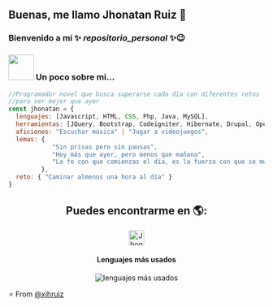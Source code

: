 <h2> Buenas, me llamo Jhonatan Ruiz 👋 </h2>

### Bienvenido a mi ✨ _repositorio_personal_ ✨😉

### <img src="https://media.giphy.com/media/KfHzHBL5X3Z57WxhFq/giphy.gif" width="50" > Un poco sobre mi...  



```javascript
//Programador novel que busca superarse cada día con diferentes retos
//para ser mejor que ayer
const jhonatan = {
  lenguajes: [Javascript, HTML, CSS, Php, Java, MySQL],
  herramientas: [JQuery, Bootstrap, Codeigniter, Hibernate, Drupal, OpenCMS],
  aficiones: "Escuchar música" | "Jugar a videojuegos",
  lemas: {
            "Sin prisas pero sin pausas", 
            "Hoy más que ayer, pero menos que mañana", 
            "La fe con que comienzas el día, es la fuerza con que se mueve tu vida"
         },
  reto: { "Caminar almenos una hora al día" }
}
```


<h2 align="center">Puedes encontrarme en 🌎: </h2>
<p align="center" >
  <a  href="https://www.linkedin.com/in/jhonatanruiz97">
  <img src="https://www.vectorlogo.zone/logos/linkedin/linkedin-icon.svg" alt="Jhonatan Ruiz" height="30" width="30">
  </a> 
</p>
  
  <h4 align="center"> Lenguajes más usados </h4>

<p align="center"><img src="https://github-readme-stats.vercel.app/api/top-langs/?username=xjhruiz&langs_count=5&theme=cobalt&layout=compact" alt="lenguajes más usados" /></p>

⭐️ From [@xjhruiz](https://github.com/xjhruiz)
